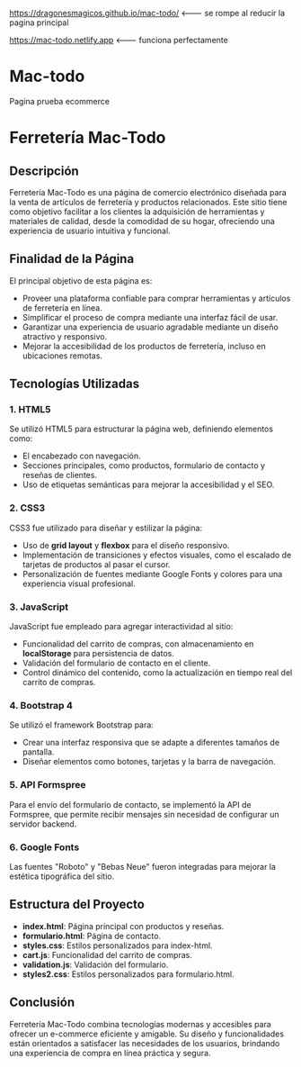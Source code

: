 https://dragonesmagicos.github.io/mac-todo/   <--- se rompe al reducir la pagina principal


https://mac-todo.netlify.app         <---  funciona perfectamente 


# Mac-todo
Pagina prueba ecommerce

# Ferretería Mac-Todo

## Descripción
Ferretería Mac-Todo es una página de comercio electrónico diseñada para la venta de artículos de ferretería y productos relacionados. Este sitio tiene como objetivo facilitar a los clientes la adquisición de herramientas y materiales de calidad, desde la comodidad de su hogar, ofreciendo una experiencia de usuario intuitiva y funcional.

## Finalidad de la Página
El principal objetivo de esta página es:
- Proveer una plataforma confiable para comprar herramientas y artículos de ferretería en línea.
- Simplificar el proceso de compra mediante una interfaz fácil de usar.
- Garantizar una experiencia de usuario agradable mediante un diseño atractivo y responsivo.
- Mejorar la accesibilidad de los productos de ferretería, incluso en ubicaciones remotas.

## Tecnologías Utilizadas

### 1. **HTML5**
Se utilizó HTML5 para estructurar la página web, definiendo elementos como:
- El encabezado con navegación.
- Secciones principales, como productos, formulario de contacto y reseñas de clientes.
- Uso de etiquetas semánticas para mejorar la accesibilidad y el SEO.

### 2. **CSS3**
CSS3 fue utilizado para diseñar y estilizar la página:
- Uso de **grid layout** y **flexbox** para el diseño responsivo.
- Implementación de transiciones y efectos visuales, como el escalado de tarjetas de productos al pasar el cursor.
- Personalización de fuentes mediante Google Fonts y colores para una experiencia visual profesional.

### 3. **JavaScript**
JavaScript fue empleado para agregar interactividad al sitio:
- Funcionalidad del carrito de compras, con almacenamiento en **localStorage** para persistencia de datos.
- Validación del formulario de contacto en el cliente.
- Control dinámico del contenido, como la actualización en tiempo real del carrito de compras.

### 4. **Bootstrap 4**
Se utilizó el framework Bootstrap para:
- Crear una interfaz responsiva que se adapte a diferentes tamaños de pantalla.
- Diseñar elementos como botones, tarjetas y la barra de navegación.

### 5. **API Formspree**
Para el envío del formulario de contacto, se implementó la API de Formspree, que permite recibir mensajes sin necesidad de configurar un servidor backend.

### 6. **Google Fonts**
Las fuentes "Roboto" y "Bebas Neue" fueron integradas para mejorar la estética tipográfica del sitio.

## Estructura del Proyecto
- **index.html**: Página principal con productos y reseñas.
- **formulario.html**: Página de contacto.
- **styles.css**: Estilos personalizados para index-html.
- **cart.js**: Funcionalidad del carrito de compras.
- **validation.js**: Validación del formulario.
- **styles2.css**: Estilos personalizados para formulario.html.
  
## Conclusión
Ferretería Mac-Todo combina tecnologías modernas y accesibles para ofrecer un e-commerce eficiente y amigable. Su diseño y funcionalidades están orientados a satisfacer las necesidades de los usuarios, brindando una experiencia de compra en línea práctica y segura.



